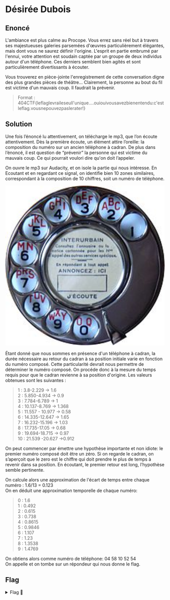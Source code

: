 # Désirée Dubois

## Enoncé

L'ambiance est plus calme au Procope. Vous errez sans réel but à travers ses majestueuses galeries parsemées d'œuvres particulièrement élégantes, mais dont vous ne saurez définir l'origine.
L'esprit en partie embrumé par l'ennui, votre attention est soudain captée par un groupe de deux individus autour d'un téléphone. Ces derniers semblent bien agités et sont particulièrement divertissants à écouter.

Vous trouverez en pièce-jointe l'enregistrement de cette conversation digne des plus grandes pièces de théâtre... Clairement, la personne au bout du fil est victime d'un mauvais coup. Il faudrait la prévenir.

> Format : 404CTF{leflaglevraileseull'unique....ouiouivousavezbienentendu:c'estleflag.vousnepouvezpaslerater!}

## Solution

Une fois l’énoncé lu attentivement, on télécharge le mp3, que l’on écoute attentivement. Dès la première écoute, un élément attire l’oreille: la composition du numéro sur un ancien
téléphone à cadran. De plus dans l’énoncé, il est question de “prévenir” la personne qui est victime du mauvais coup. Ce qui pourrait voulori dire qu'on doit l’appeler.

On ouvre le mp3 sur Audacity, et on isole la partie qui nous intéresse. En Ecoutant et en regardant ce signal, on identifie bien 10 zones similaires, correspondant à la composition de
10 chiffres, soit un numéro de téléphone.

<p align="center"><img src="Cadran_Téléphonique.jpg" alt="Cadran Téléphonique" width="800"></p>

Étant donné que nous sommes en présence d'un téléphone à cadran, la durée nécessaire au retour du cadran à sa position initiale varie en fonction du numéro composé. Cette particularité devrait nous permettre de déterminer le numéro composé. On procéde donc à la mesure du temps requis pour que le cadran revienne à sa position d'origine. Les valeurs obtenues sont les suivantes :    
> 1 : 3.8-2.229 → 1.6   
> 2 : 5.850-4.934 → 0.9   
> 3 : 7.784-6.789 → 1   
> 4 : 10.137-8.769 → 1.368   
> 5 : 11.557 - 10.977 → 0.58    
> 6 : 14.335-12.647 → 1.65   
> 7 : 16.232-15.196 → 1.03   
> 8 : 17.735-17.05 → 0.68   
> 9 : 19.694-18.715 → 0.97   
> 10 : 21.539 -20.627 →0.912   

On peut commencer par émettre une hypothèse importante et non idiote: le premier numéro composé doit être un zéro. Si on regarde le cadran, on s’aperçoit que le zero est le chiffre qui doit prendre le plus de temps à revenir dans sa position. En écoutant, le premier retour est long, l’hypothèse semble pertinente.

On calcule alors une approximation de l'écart de temps entre chaque numéro : 1.6/13 = 0.123   
On en déduit une approximation temporelle de chaque numéro:   
> 0 : 1.6   
> 1 : 0.492   
> 2 : 0.615   
> 3 : 0.738   
> 4 : 0.8615   
> 5 : 0.9846   
> 6 : 1.107   
> 7 : 1.23   
> 8 : 1.3538   
> 9 : 1.4769   

On obtiens alors comme numéro de téléphone: 04 58 10 52 54   
On appelle et on tombe sur un répondeur qui nous donne le flag.

## Flag

<details>
<summary> Flag 🚩</summary>

```
404CTF{justeleflag}
```